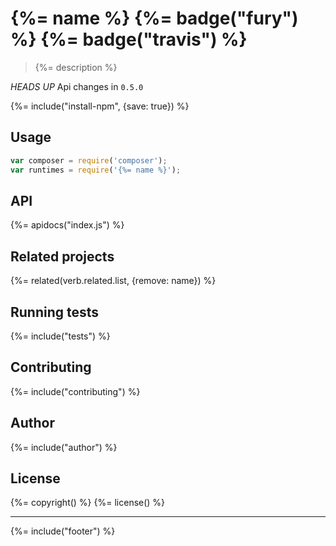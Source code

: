 # {%= name %} {%= badge("fury") %} {%= badge("travis") %}

> {%= description %}

*HEADS UP* Api changes in `0.5.0`

{%= include("install-npm", {save: true}) %}

## Usage

```js
var composer = require('composer');
var runtimes = require('{%= name %}');
```

## API
{%= apidocs("index.js") %}

## Related projects
{%= related(verb.related.list, {remove: name}) %}

## Running tests
{%= include("tests") %}

## Contributing
{%= include("contributing") %}

## Author
{%= include("author") %}

## License
{%= copyright() %}
{%= license() %}

***

{%= include("footer") %}
